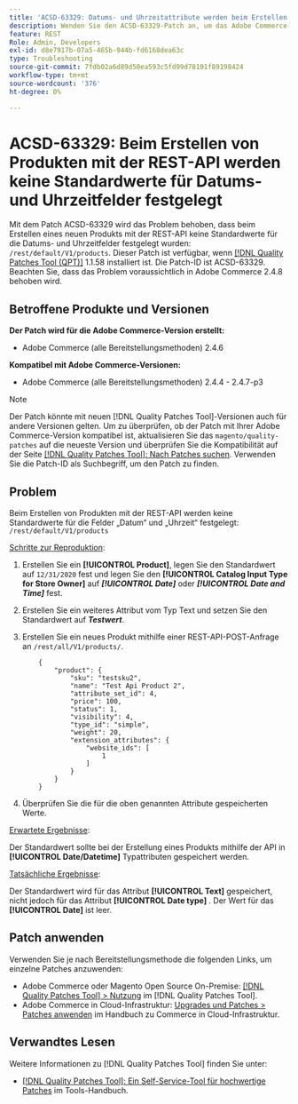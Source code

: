 ```yaml
---
title: 'ACSD-63329: Datums- und Uhrzeitattribute werden beim Erstellen von Produkten mit der REST-API nicht festgelegt'
description: Wenden Sie den ACSD-63329-Patch an, um das Adobe Commerce-Problem zu beheben, bei dem beim Erstellen von Produkten mit der REST-API keine Standardwerte für die Datums- und Uhrzeitfelder festgelegt sind.
feature: REST
Role: Admin, Developers
exl-id: d8e7917b-07a5-465b-944b-fd6168dea63c
type: Troubleshooting
source-git-commit: 7fdb02a6d89d50ea593c5fd99d78101f89198424
workflow-type: tm+mt
source-wordcount: '376'
ht-degree: 0%

---
```


# ACSD-63329: Beim Erstellen von Produkten mit der REST-API werden keine Standardwerte für Datums- und Uhrzeitfelder festgelegt

Mit dem Patch ACSD-63329 wird das Problem behoben, dass beim Erstellen eines neuen Produkts mit der REST-API keine Standardwerte für die Datums- und Uhrzeitfelder festgelegt wurden: `/rest/default/V1/products`. Dieser Patch ist verfügbar, wenn [[!DNL Quality Patches Tool (QPT)]](/help/tools/quality-patches-tool/quality-patches-tool-to-self-serve-quality-patches.md) 1.1.58 installiert ist. Die Patch-ID ist ACSD-63329. Beachten Sie, dass das Problem voraussichtlich in Adobe Commerce 2.4.8 behoben wird.

## Betroffene Produkte und Versionen

**Der Patch wird für die Adobe Commerce-Version erstellt:**

* Adobe Commerce (alle Bereitstellungsmethoden) 2.4.6

**Kompatibel mit Adobe Commerce-Versionen:**

* Adobe Commerce (alle Bereitstellungsmethoden) 2.4.4 - 2.4.7-p3

>[!NOTE]
>
>Der Patch könnte mit neuen [!DNL Quality Patches Tool]-Versionen auch für andere Versionen gelten. Um zu überprüfen, ob der Patch mit Ihrer Adobe Commerce-Version kompatibel ist, aktualisieren Sie das `magento/quality-patches` auf die neueste Version und überprüfen Sie die Kompatibilität auf der Seite [[!DNL Quality Patches Tool]: Nach Patches suchen](https://experienceleague.adobe.com/tools/commerce-quality-patches/index.html?lang=de). Verwenden Sie die Patch-ID als Suchbegriff, um den Patch zu finden.

## Problem

Beim Erstellen von Produkten mit der REST-API werden keine Standardwerte für die Felder „Datum“ und „Uhrzeit“ festgelegt: `/rest/default/V1/products`

<u>Schritte zur Reproduktion</u>:

1. Erstellen Sie ein **[!UICONTROL Product]**, legen Sie den Standardwert auf `12/31/2020` fest und legen Sie den **[!UICONTROL Catalog Input Type for Store Owner]** auf ***[!UICONTROL Date]*** oder ***[!UICONTROL Date and Time]*** fest.
1. Erstellen Sie ein weiteres Attribut vom Typ Text und setzen Sie den Standardwert auf ***Testwert***.
1. Erstellen Sie ein neues Produkt mithilfe einer REST-API-POST-Anfrage an `/rest/all/V1/products/`.

   ```
       {
           "product": {
               "sku": "testsku2",
               "name": "Test Api Product 2",
               "attribute_set_id": 4,
               "price": 100,
               "status": 1,
               "visibility": 4,
               "type_id": "simple",
               "weight": 20,
               "extension_attributes": {
                   "website_ids": [
                       1
                   ]
               }
           }
       }
   ```

1. Überprüfen Sie die für die oben genannten Attribute gespeicherten Werte.

<u>Erwartete Ergebnisse</u>:

Der Standardwert sollte bei der Erstellung eines Produkts mithilfe der API in **[!UICONTROL Date/Datetime]** Typattributen gespeichert werden.

<u>Tatsächliche Ergebnisse</u>:

Der Standardwert wird für das Attribut **[!UICONTROL Text]** gespeichert, nicht jedoch für das Attribut **[!UICONTROL Date type]** . Der Wert für das **[!UICONTROL Date]** ist leer.

## Patch anwenden

Verwenden Sie je nach Bereitstellungsmethode die folgenden Links, um einzelne Patches anzuwenden:

* Adobe Commerce oder Magento Open Source On-Premise: [[!DNL Quality Patches Tool] > Nutzung](/help/tools/quality-patches-tool/usage.md) im [!DNL Quality Patches Tool].
* Adobe Commerce in Cloud-Infrastruktur: [Upgrades und Patches > Patches anwenden](https://experienceleague.adobe.com/docs/commerce-cloud-service/user-guide/develop/upgrade/apply-patches.html?lang=de) im Handbuch zu Commerce in Cloud-Infrastruktur.

## Verwandtes Lesen

Weitere Informationen zu [!DNL Quality Patches Tool] finden Sie unter:

* [[!DNL Quality Patches Tool]: Ein Self-Service-Tool für hochwertige Patches](/help/tools/quality-patches-tool/quality-patches-tool-to-self-serve-quality-patches.md) im Tools-Handbuch.
